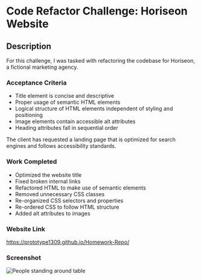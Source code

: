 # Code Refactor Challenge: Horiseon Website

## Description

For this challenge, I was tasked with refactoring the codebase for Horiseon, a fictional marketing agency. 

### Acceptance Criteria

* Title element is concise and descriptive
* Proper usage of semantic HTML elements
* Logical structure of HTML elements independent of styling and positioning
* Image elements contain accessible alt attributes
* Heading attributes fall in sequential order

The client has requested a landing page that is optimized for search engines and follows accessibility standards.

### Work Completed

* Optimized the website title
* Fixed broken internal links
* Refactored HTML to make use of semantic elements
* Removed unnecessary CSS classes
* Re-organized CSS selectors and properties
* Re-ordered CSS to follow HTML structure
* Added alt attributes to images


### Website Link
 https://prototype1309.github.io/Homework-Repo/

### Screenshot

![People standing around table](C:\Users\19195\bootcamp\homework\Homework-Repo\assets\01-html-css-git-homework-demo.png)
